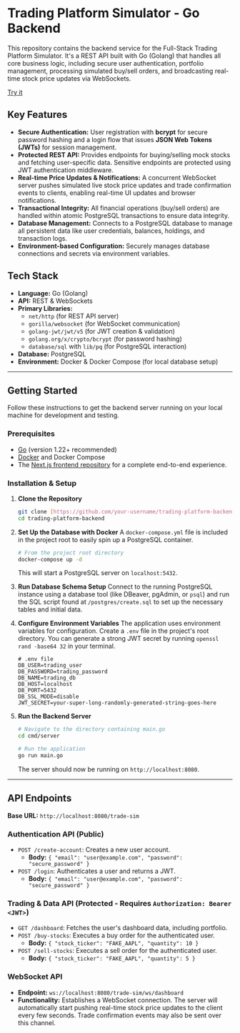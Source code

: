 # Trading Platform Simulator - Go Backend

This repository contains the backend service for the Full-Stack Trading Platform Simulator. It's a REST API built with Go (Golang) that handles all core business logic, including secure user authentication, portfolio management, processing simulated buy/sell orders, and broadcasting real-time stock price updates via WebSockets.

[Try it](https://trade-sim-liard.vercel.app/)

## Key Features

- **Secure Authentication:** User registration with **bcrypt** for secure password hashing and a login flow that issues **JSON Web Tokens (JWTs)** for session management.
- **Protected REST API:** Provides endpoints for buying/selling mock stocks and fetching user-specific data. Sensitive endpoints are protected using JWT authentication middleware.
- **Real-time Price Updates & Notifications:** A concurrent WebSocket server pushes simulated live stock price updates and trade confirmation events to clients, enabling real-time UI updates and browser notifications.
- **Transactional Integrity:** All financial operations (buy/sell orders) are handled within atomic PostgreSQL transactions to ensure data integrity.
- **Database Management:** Connects to a PostgreSQL database to manage all persistent data like user credentials, balances, holdings, and transaction logs.
- **Environment-based Configuration:** Securely manages database connections and secrets via environment variables.

## Tech Stack

- **Language:** Go (Golang)
- **API:** REST & WebSockets
- **Primary Libraries:**
  - `net/http` (for REST API server)
  - `gorilla/websocket` (for WebSocket communication)
  - `golang-jwt/jwt/v5` (for JWT creation & validation)
  - `golang.org/x/crypto/bcrypt` (for password hashing)
  - `database/sql` with `lib/pq` (for PostgreSQL interaction)
- **Database:** PostgreSQL
- **Environment:** Docker & Docker Compose (for local database setup)

---

## Getting Started

Follow these instructions to get the backend server running on your local machine for development and testing.

### Prerequisites

- [Go](https://go.dev/dl/) (version 1.22+ recommended)
- [Docker](https://www.docker.com/products/docker-desktop/) and Docker Compose
- The [Next.js frontend repository](https://github.com/ashutoshDhopte/trading_platform_frontend) for a complete end-to-end experience.

### Installation & Setup

1.  **Clone the Repository**
    ```bash
    git clone [https://github.com/your-username/trading-platform-backend.git](https://github.com/your-username/trading-platform-backend.git)
    cd trading-platform-backend
    ```

2.  **Set Up the Database with Docker**
    A `docker-compose.yml` file is included in the project root to easily spin up a PostgreSQL container.
    ```bash
    # From the project root directory
    docker-compose up -d
    ```
    This will start a PostgreSQL server on `localhost:5432`.

3.  **Run Database Schema Setup**
    Connect to the running PostgreSQL instance using a database tool (like DBeaver, pgAdmin, or `psql`) and run the SQL script found at `/postgres/create.sql` to set up the necessary tables and initial data.

4.  **Configure Environment Variables**
    The application uses environment variables for configuration. Create a `.env` file in the project's root directory. You can generate a strong JWT secret by running `openssl rand -base64 32` in your terminal.

    ```env
    # .env file
    DB_USER=trading_user
    DB_PASSWORD=trading_password
    DB_NAME=trading_db
    DB_HOST=localhost
    DB_PORT=5432
    DB_SSL_MODE=disable
    JWT_SECRET=your-super-long-randomly-generated-string-goes-here
    ```

5.  **Run the Backend Server**
    ```bash
    # Navigate to the directory containing main.go
    cd cmd/server
    
    # Run the application
    go run main.go
    ```
    The server should now be running on `http://localhost:8080`.

---

## API Endpoints

**Base URL:** `http://localhost:8080/trade-sim`

### Authentication API (Public)

-   `POST /create-account`: Creates a new user account.
    -   **Body:** `{ "email": "user@example.com", "password": "secure_password" }`
-   `POST /login`: Authenticates a user and returns a JWT.
    -   **Body:** `{ "email": "user@example.com", "password": "secure_password" }`

### Trading & Data API (Protected - Requires `Authorization: Bearer <JWT>`)

-   `GET /dashboard`: Fetches the user's dashboard data, including portfolio.
-   `POST /buy-stocks`: Executes a buy order for the authenticated user.
    -   **Body:** `{ "stock_ticker": "FAKE_AAPL", "quantity": 10 }`
-   `POST /sell-stocks`: Executes a sell order for the authenticated user.
    -   **Body:** `{ "stock_ticker": "FAKE_AAPL", "quantity": 5 }`

### WebSocket API

-   **Endpoint:** `ws://localhost:8080/trade-sim/ws/dashboard`
-   **Functionality:** Establishes a WebSocket connection. The server will automatically start pushing real-time stock price updates to the client every few seconds. Trade confirmation events may also be sent over this channel.

